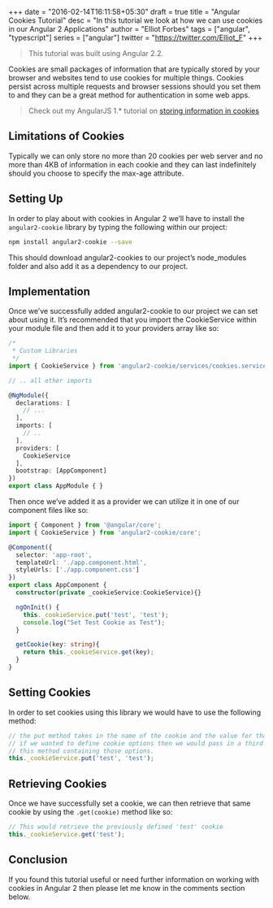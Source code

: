 +++
date = "2016-02-14T16:11:58+05:30"
draft = true
title = "Angular Cookies Tutorial"
desc = "In this tutorial we look at how we can use cookies in our Angular 2 Applications"
author = "Elliot Forbes"
tags = ["angular", "typescript"]
series = ["angular"]
twitter = "https://twitter.com/Elliot_F"
+++

> This tutorial was built using Angular 2.2. 

Cookies are small packages of information that are typically stored by your browser and websites tend to use cookies for multiple things. Cookies persist across multiple requests and browser sessions should you set them to and they can be a great method for authentication in some web apps.

> Check out my AngularJS 1.* tutorial on [storing information in cookies](/javascript/angularjs/angularjs-store-cookies-tutorial/)

## Limitations of Cookies

Typically we can only store no more than 20 cookies per web server and no more than 4KB of information in each cookie and they can last indefinitely should you choose to specify the max-age attribute. 

## Setting Up

In order to play about with cookies in Angular 2 we’ll have to install the `angular2-cookie` library by typing the following within our project:

```bash
npm install angular2-cookie --save
```

This should download angular2-cookies to our project’s node_modules folder and also add it as a dependency to our project.

## Implementation

Once we’ve successfully added angular2-cookie to our project we can set about using it. It’s recommended that you import the CookieService within your module file and then add it to your providers array like so:

```ts
/*
 * Custom Libraries
 */
import { CookieService } from 'angular2-cookie/services/cookies.service';

// .. all other imports

@NgModule({
  declarations: [
    // ...
  ],
  imports: [
    // ..
  ],
  providers: [
    CookieService
  ],
  bootstrap: [AppComponent]
})
export class AppModule { }
```

Then once we’ve added it as a provider we can utilize it in one of our component files like so:

```ts
import { Component } from '@angular/core';
import { CookieService } from 'angular2-cookie/core';

@Component({
  selector: 'app-root',
  templateUrl: './app.component.html',
  styleUrls: ['./app.component.css']
})
export class AppComponent {
  constructor(private _cookieService:CookieService){}

  ngOnInit() {
    this._cookieService.put('test', 'test');
    console.log("Set Test Cookie as Test");
  }

  getCookie(key: string){
    return this._cookieService.get(key);
  }
}
```

## Setting Cookies

In order to set cookies using this library we would have to use the following method:

```ts
// the put method takes in the name of the cookie and the value for that cookie.
// if we wanted to define cookie options then we would pass in a third parameter to 
// this method containing those options.
this._cookieService.put('test', 'test');
```

## Retrieving Cookies

Once we have successfully set a cookie, we can then retrieve that same cookie by using the `.get(cookie)` method like so:

```ts
// This would retrieve the previously defined 'test' cookie 
this._cookieService.get('test');
```

## Conclusion

If you found this tutorial useful or need further information on working with cookies in Angular 2 then please let me know in the comments section below.